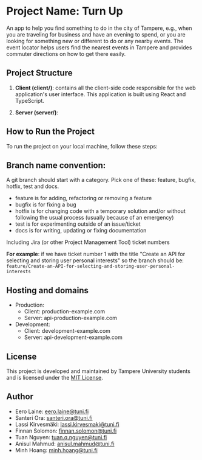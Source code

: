 # Project Name: Turn Up

An app to help you find something to do in the city of Tampere, e.g., when you are traveling for business and have an evening to spend, or you are looking for something new or different to do or any nearby events. The event locator helps users find the nearest events in Tampere and provides commuter directions on how to get there easily.

## Project Structure

1. <b>Client (client/)</b>: contains all the client-side code responsible for the web application's user interface. This application is built using React and TypeScript.

2. <b>Server (server/)</b>:
  
## How to Run the Project

To run the project on your local machine, follow these steps:

## Branch name convention:

A git branch should start with a category. Pick one of these: feature, bugfix, hotfix, test and docs.

+ feature is for adding, refactoring or removing a feature
+ bugfix is for fixing a bug
+ hotfix is for changing code with a temporary solution and/or without following the usual process (usually because of an emergency)
+ test is for experimenting outside of an issue/ticket
+ docs is for writing, updating or fixing documentation

Including Jira (or other Project Management Tool) ticket numbers

<b>For example</b>: if we have ticket number 1 with the title "Create an API for selecting and storing user personal interests" so the branch should be: <code>feature/Create-an-API-for-selecting-and-storing-user-personal-interests</code>

## Hosting and domains

- Production:
  - Client: production-example.com
  - Server: api-production-example.com
- Development:
  - Client: development-example.com
  - Server: api-development-example.com

## License

This project is developed and maintained by Tampere University students and is licensed under the [MIT License](LICENSE).
## Author

  + Eero Laine: eero.laine@tuni.fi
  + Santeri Ora: santeri.ora@tuni.fi
  + Lassi Kirvesmäki: lassi.kirvesmaki@tuni.fi
  + Finnan Solomon: finnan.solomon@tuni.fi
  + Tuan Nguyen: tuan.q.nguyen@tuni.fi
  + Anisul Mahmud: anisul.mahmud@tuni.fi
  + Minh Hoang: minh.hoang@tuni.fi
